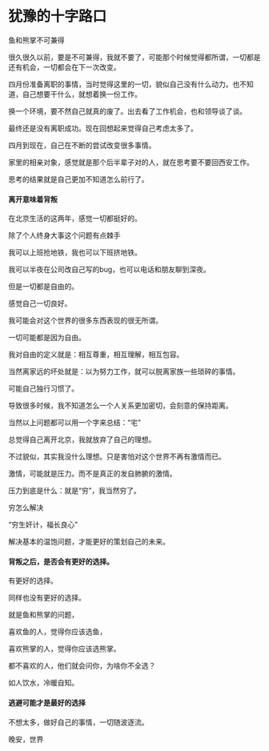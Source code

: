 # 犹豫的十字路口

鱼和熊掌不可兼得

很久很久以前，要是不可兼得，我就不要了，可能那个时候觉得都所谓，一切都是还有机会，一切都会在下一次改变。

四月份准备离职的事情，当时觉得这里的一切，貌似自己没有什么动力。也不知道，自己想要干什么，就想着换一份工作。

换一个环境，要不然自己就真的废了。出去看了工作机会，也和领导谈了谈。

最终还是没有离职成功。现在回想起来觉得自己考虑太多了。

四月到现在，自己在不断的尝试改变很多事情。

家里的相亲对象，感觉就是那个后半辈子对的人，就在思考要不要回西安工作。

思考的结果就是自己更加不知道怎么前行了。

#### 离开意味着背叛

在北京生活的这两年，感觉一切都挺好的。

除了个人终身大事这个问题有点棘手

我可以上班抢地铁，我也可以下班挤地铁。

我可以半夜在公司改自己写的bug，也可以电话和朋友聊到深夜。

但是一切都是自由的。

感觉自己一切良好。

我可能会对这个世界的很多东西表现的很无所谓。

一切可能都是因为自由。

我对自由的定义就是：相互尊重，相互理解，相互包容。

当然离家远的坏处就是：以为努力工作，就可以脱离家族一些琐碎的事情。

可能自己独行习惯了。

导致很多时候，我不知道怎么一个人关系更加密切，会刻意的保持距离。

当然以上问题都可以用一个字来总结：“宅”

总觉得自己离开北京，我就放弃了自己的理想。

不过貌似，其实我没什么理想。只是害怕对这个世界不再有激情而已。

激情，可能就是压力。而不是真正的发自肺腑的激情。

压力到底是什么：就是“穷”，我当然穷了。

穷怎么解决

“穷生奸计，福长良心”

解决基本的温饱问题，才能更好的策划自己的未来。

#### 背叛之后，是否会有更好的选择。

有更好的选择。

同样也没有更好的选择。

就是鱼和熊掌的问题，

喜欢鱼的人，觉得你应该选鱼，

喜欢熊掌的人，觉得你应该选熊掌。

都不喜欢的人，他们就会问你，为啥你不全选？

如人饮水，冷暖自知。

#### 逃避可能才是最好的选择

不想太多，做好自己的事情，一切随波逐流。

晚安，世界

